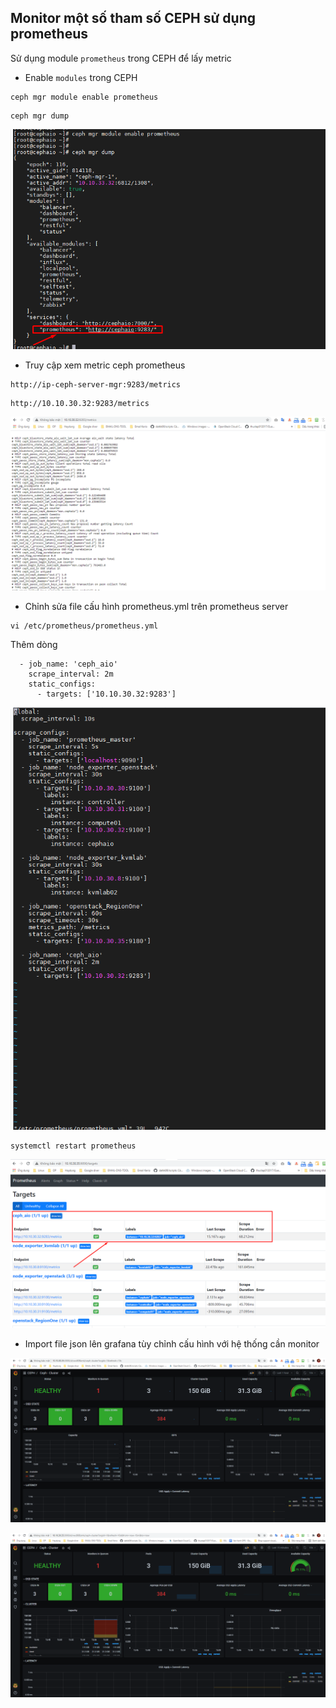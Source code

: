 ## Monitor một số tham số CEPH sử dụng prometheus

Sử dụng module `prometheus` trong CEPH để lấy metric

- Enable `modules` trong CEPH

```
ceph mgr module enable prometheus
```

```
ceph mgr dump
```

![](../images/promethues-ceph/Screenshot_1137.png)

- Truy cập xem metric ceph prometheus

```
http://ip-ceph-server-mgr:9283/metrics
```

```
http://10.10.30.32:9283/metrics
```

![](../images/promethues-ceph/Screenshot_1138.png)


- Chỉnh sửa file cấu hình prometheus.yml trên prometheus server

```
vi /etc/prometheus/prometheus.yml
```

Thêm dòng

```
  - job_name: 'ceph_aio'
    scrape_interval: 2m
    static_configs:
      - targets: ['10.10.30.32:9283']
```

![](../images/promethues-ceph/Screenshot_1139.png)


```
systemctl restart prometheus
```

![](../images/promethues-ceph/Screenshot_1140.png)

- Import file json lên grafana tùy chỉnh cấu hình với hệ thống cần monitor

![](../images/promethues-ceph/Screenshot_1141.png)

![](../images/promethues-ceph/Screenshot_1142.png)

